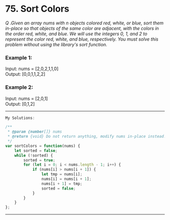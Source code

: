 # 75. Sort Colors
*Q .Given an array nums with n objects colored red, white, or blue, sort them in-place so that objects of the same color are adjacent, with the colors in the order red, white, and blue.
We will use the integers 0, 1, and 2 to represent the color red, white, and blue, respectively.
You must solve this problem without using the library's sort function.*

### Example 1:  
Input: nums = [2,0,2,1,1,0]  
Output: [0,0,1,1,2,2]  

### Example 2:  
Input: nums = [2,0,1]  
Output: [0,1,2]  

--------------------------------------------------------------------------------------------------------------
```javascript
My Solutions:

/**
 * @param {number[]} nums
 * @return {void} Do not return anything, modify nums in-place instead.
 */
var sortColors = function(nums) {
    let sorted = false;
    while (!sorted) {
        sorted = true;
        for (let i = 0; i < nums.length - 1; i++) {
            if (nums[i] > nums[i + 1]) {
                let tmp = nums[i];
                nums[i] = nums[i + 1];
                nums[i + 1] = tmp;
                sorted = false;
            }
        }
    }
};
```
--------------------------------------------------------------------------------------------------------------


